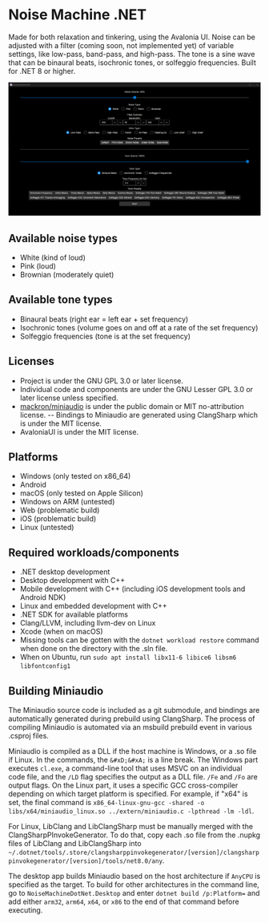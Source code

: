 # Noise Machine .NET

Made for both relaxation and tinkering, using the Avalonia UI.
Noise can be adjusted with a filter (coming soon, not implemented yet) of variable settings, like low-pass, band-pass, and high-pass. The tone is a sine wave that can be binaural beats, isochronic tones, or solfeggio frequencies.
Built for .NET 8 or higher.

![Preview as of 2023/9/25](preview.png)

## Available noise types

- White (kind of loud)
- Pink (loud)
- Brownian (moderately quiet)

## Available tone types

- Binaural beats (right ear = left ear + set frequency)
- Isochronic tones (volume goes on and off at a rate of the set frequency)
- Solfeggio frequencies (tone is at the set frequency)

## Licenses

- Project is under the GNU GPL 3.0 or later license.
- Individual code and components are under the GNU Lesser GPL 3.0 or later license unless specified.
- [mackron/miniaudio](https://github.com/mackron/miniaudio) is under the public domain or MIT no-attribution license.
-- Bindings to Miniaudio are generated using ClangSharp which is under the MIT license.
- AvaloniaUI is under the MIT license.

## Platforms

- Windows (only tested on x86_64)
- Android
- macOS (only tested on Apple Silicon)
- Windows on ARM (untested)
- Web (problematic build)
- iOS (problematic build)
- Linux (untested)

## Required workloads/components

- .NET desktop development
- Desktop development with C++
- Mobile development with C++ (including iOS development tools and Android NDK)
- Linux and embedded development with C++
- .NET SDK for available platforms
- Clang/LLVM, including llvm-dev on Linux
- Xcode (when on macOS)
- Missing tools can be gotten with the `dotnet workload restore` command when done on the directory with the .sln file.
- When on Ubuntu, run `sudo apt install libx11-6 libice6 libsm6 libfontconfig1`


## Building Miniaudio

The Miniaudio source code is included as a git submodule, and bindings are automatically generated during prebuild using ClangSharp. The process of compiling Miniaudio is automated via an msbuild prebuild event in various .csproj files.

Miniaudio is compiled as a DLL if the host machine is Windows, or a .so file if Linux. In the commands, the `&#xD;&#xA;` is a line break. The Windows part executes `cl.exe`, a command-line tool that uses MSVC on an individual code file, and the `/LD` flag specifies the output as a DLL file. `/Fe` and `/Fo` are output flags. On the Linux part, it uses a specific GCC cross-compiler depending on which target platform is specified. For example, if "x64" is set, the final command is `x86_64-linux-gnu-gcc -shared -o libs/x64/miniaudio_linux.so ../extern/miniaudio.c -lpthread -lm -ldl`.

For Linux, LibClang and LibClangSharp must be manually merged with the ClangSharpPInvokeGenerator. To do that, copy each .so file from the .nupkg files of LibClang and LibClangSharp into `~/.dotnet/tools/.store/clangsharppinvokegenerator/[version]/clangsharppinvokegenerator/[version]/tools/net8.0/any`.

The desktop app builds Miniaudio based on the host architecture if `AnyCPU` is specified as the target. To build for other architectures in the command line, go to `NoiseMachineDotNet.Desktop` and enter `dotnet build /p:Platform=` and add either `arm32`, `arm64`, `x64`, or `x86` to the end of that command before executing.
